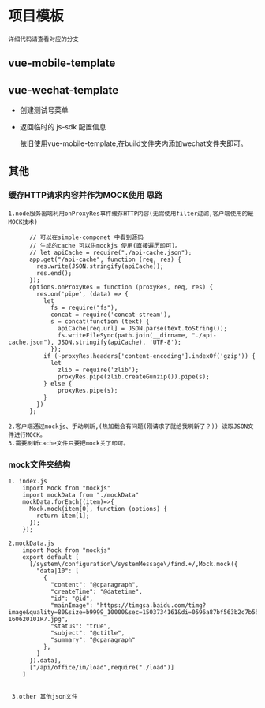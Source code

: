 # 项目模板
    详细代码请查看对应的分支
    
## vue-mobile-template
    
## vue-wechat-template
- 创建测试号菜单
- 返回临时的 js-sdk 配置信息

    
    依旧使用vue-mobile-template,在build文件夹内添加wechat文件夹即可。

## 其他
### 缓存HTTP请求内容并作为MOCK使用 思路
    1.node服务器端利用onProxyRes事件缓存HTTP内容(无需使用filter过滤,客户端使用的是MOCK技术)
            
          // 可以在simple-componet 中看到源码
          // 生成的cache 可以供mockjs 使用(直接遍历即可)。
          // let apiCache = require("./api-cache.json");
          app.get("/api-cache", function (req, res) {
            res.write(JSON.stringify(apiCache));
            res.end();
          });
          options.onProxyRes = function (proxyRes, req, res) {
            res.on('pipe', (data) => {
              let
                fs = require("fs"),
                concat = require('concat-stream'),
                s = concat(function (text) {
                  apiCache[req.url] = JSON.parse(text.toString());
                  fs.writeFileSync(path.join(__dirname, "./api-cache.json"), JSON.stringify(apiCache), 'UTF-8');
                });
              if (~proxyRes.headers['content-encoding'].indexOf('gzip')) {
                let
                  zlib = require('zlib');
                  proxyRes.pipe(zlib.createGunzip()).pipe(s);
              } else {
                  proxyRes.pipe(s);
              }
            })
          };
          
    2.客户端通过mockjs、手动刷新,(热加载会有问题(刚请求了就给我刷新了？)) 读取JSON文件进行MOCK。
    3.需要刷新cache文件只要把mock关了即可。
    
    
### mock文件夹结构
    1. index.js
        import Mock from "mockjs"
        import mockData from "./mockData"
        mockData.forEach((item)=>{
          Mock.mock(item[0], function (options) {
            return item[1];
          });
        });
        
    2.mockData.js
        import Mock from "mockjs"
        export default [
          [/system\/configuration\/systemMessage\/find.+/,Mock.mock({
            "data|10": [
              {
                "content": "@cparagraph",
                "createTime": "@datetime",
                "id": "@id",
                "mainImage": "https://timgsa.baidu.com/timg?image&quality=80&size=b9999_10000&sec=1503734161&di=0596a87bf563b2c7b55fd4e82940675f&imgtype=jpg&er=1&src=http%3A%2F%2Fi.jianbihua.cc%2Fuploads%2Fallimg%2F160620%2F285-160620101R7.jpg",
                "status": "true",
                "subject": "@ctitle",
                "summary": "@cparagraph"
              },
            ]
          }).data],
          ["/api/office/im/load",require("./load")]
        ]
        
        
     3.other 其他json文件
